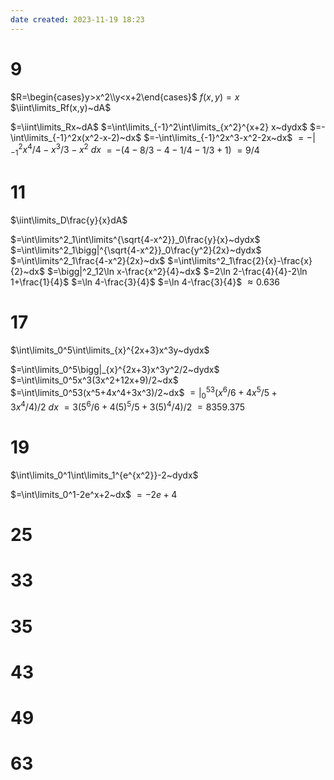 ```yaml
---
date created: 2023-11-19 18:23
---
```


# 9

$R=\begin{cases}y>x^2\\y<x+2\end{cases}$
$f(x,y)=x$
$\iint\limits_Rf(x,y)~dA$

$=\iint\limits_Rx~dA$
$=\int\limits_{-1}^2\int\limits_{x^2}^{x+2} x~dydx$
$=-\int\limits_{-1}^2x(x^2-x-2)~dx$
$=-\int\limits_{-1}^2x^3-x^2-2x~dx$
$=-\bigg|_{-1}^2x^4/4-x^3/3-x^2~dx$
$=-(4-8/3-4-1/4-1/3+1)$
$=9/4$

# 11

$\iint\limits_D\frac{y}{x}dA$

$=\int\limits^2_1\int\limits^{\sqrt{4-x^2}}_0\frac{y}{x}~dydx$
$=\int\limits^2_1\bigg|^{\sqrt{4-x^2}}_0\frac{y^2}{2x}~dydx$
$=\int\limits^2_1\frac{4-x^2}{2x}~dx$
$=\int\limits^2_1\frac{2}{x}-\frac{x}{2}~dx$
$=\bigg|^2_12\ln x-\frac{x^2}{4}~dx$
$=2\ln 2-\frac{4}{4}-2\ln 1+\frac{1}{4}$
$=\ln 4-\frac{3}{4}$
$=\ln 4-\frac{3}{4}$
$\approx0.636$

# 17

$\int\limits_0^5\int\limits_{x}^{2x+3}x^3y~dydx$

$=\int\limits_0^5\bigg|_{x}^{2x+3}x^3y^2/2~dydx$
$=\int\limits_0^5x^3(3x^2+12x+9)/2~dx$
$=\int\limits_0^53(x^5+4x^4+3x^3)/2~dx$
$=\bigg|_0^53(x^6/6+4x^5/5+3x^4/4)/2~dx$
$=3(5^6/6+4(5)^5/5+3(5)^4/4)/2$
$=8359.375$

# 19

$\int\limits_0^1\int\limits_1^{e^{x^2}}-2~dydx$

$=\int\limits_0^1-2e^x+2~dx$
$=-2e+4$

# 25

# 33

# 35

# 43

# 49

# 63
